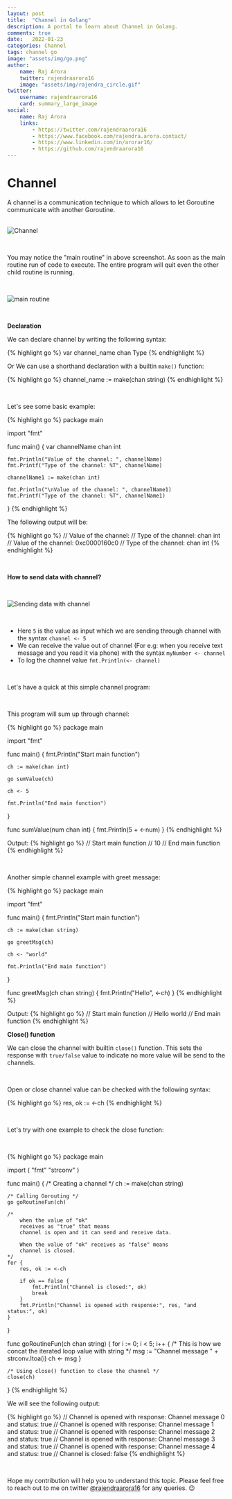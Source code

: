 ```yaml
---
layout: post
title:  "Channel in Golang"
description: A portal to learn about Channel in Golang.
comments: true
date:   2022-01-23
categories: Channel
tags: channel go
image: "assets/img/go.png"
author: 
    name: Raj Arora
    twitter: rajendraarora16
    image: "assets/img/rajendra_circle.gif"
twitter:
    username: rajendraarora16
    card: summary_large_image
social:
    name: Raj Arora
    links:
        - https://twitter.com/rajendraarora16
        - https://www.facebook.com/rajendra.arora.contact/
        - https://www.linkedin.com/in/arorar16/
        - https://github.com/rajendraarora16
---
```


# Channel

A channel is a communication technique to which allows to let Goroutine communicate with another Goroutine.
<br/><br/>

![Channel](/assets/img/channel.png)

<br/>

You may notice the "main routine" in above screenshot. As soon as the main routine run of code to execute. The entire program will quit even the other child routine is running.

<br/>

![main routine](/assets/img/channel2.png)

<br/>

**Declaration**

We can declare channel by writing the following syntax:

{% highlight go %}
var channel_name chan Type
{% endhighlight %}


Or We can use a shorthand declaration with a builtin `make()` function:

{% highlight go %}
channel_name := make(chan string)
{% endhighlight %}

<br/>

Let's see some basic example:

{% highlight go %}
package main

import "fmt"

func main() {
	var channelName chan int

	fmt.Println("Value of the channel: ", channelName)
	fmt.Printf("Type of the channel: %T", channelName)

	channelName1 := make(chan int)

	fmt.Println("\nValue of the channel: ", channelName1)
	fmt.Printf("Type of the channel: %T", channelName1)
}
{% endhighlight %}

The following output will be:

{% highlight go %}
// Value of the channel:  <nil>
// Type of the channel: chan int
// Value of the channel:  0xc0000160c0
// Type of the channel: chan int
{% endhighlight %}

<br/>

**How to send data with channel?**

<br/>

![Sending data with channel](/assets/img/channel3.png)

<br/>

- Here `5` is the value as input which we are sending through channel with the syntax `channel <- 5`
- We can receive the value out of channel (For e.g: when you receive text message and you read it via phone) with the syntax `myNumber <- channel`
- To log the channel value `fmt.Println(<- channel)`

<br/>

Let's have a quick at this simple channel program:

<br/>

This program will sum up through channel:

{% highlight go %}
package main

import "fmt"

func main() {
	fmt.Println("Start main function")

	ch := make(chan int)

	go sumValue(ch)

	ch <- 5

	fmt.Println("End main function")
}

func sumValue(num chan int) {
	fmt.Println(5 + <-num)
}
{% endhighlight %}

Output:
{% highlight go %}
// Start main function
// 10
// End main function
{% endhighlight %}

<br/>

Another simple channel example with greet message:

{% highlight go %}
package main

import "fmt"

func main() {
	fmt.Println("Start main function")

	ch := make(chan string)

	go greetMsg(ch)

	ch <- "world"

	fmt.Println("End main function")
}

func greetMsg(ch chan string) {
	fmt.Println("Hello", <-ch)
}
{% endhighlight %}

Output:
{% highlight go %}
// Start main function
// Hello world
// End main function
{% endhighlight %}

**Close() function**

We can close the channel with builtin `close()` function. This sets the response with `true/false` value to indicate no more value will be send to the channels.

<br/>

Open or close channel value can be checked with the following syntax:

{% highlight go %}
res, ok := <-ch
{% endhighlight %}

<br/>

Let's try with one example to check the close function:

<br/>

{% highlight go %}
package main

import (
	"fmt"
	"strconv"
)

func main() {
	/* Creating a channel */
	ch := make(chan string)

	/* Calling Gorouting */
	go goRoutineFun(ch)

	/*
		when the value of "ok"
		receives as "true" that means
		channel is open and it can send and receive data.

		When the value of "ok" receives as "false" means
		channel is closed.
	*/
	for {
		res, ok := <-ch

		if ok == false {
			fmt.Println("Channel is closed:", ok)
			break
		}
		fmt.Println("Channel is opened with response:", res, "and status:", ok)
	}
}

func goRoutineFun(ch chan string) {
	for i := 0; i < 5; i++ {
		/* This is how we concat the iterated loop value with string */
		msg := "Channel message " + strconv.Itoa(i)
		ch <- msg
	}

	/* Using close() function to close the channel */
	close(ch)
}
{% endhighlight %}

We will see the following output:

{% highlight go %}
// Channel is opened with response: Channel message 0 and status: true
// Channel is opened with response: Channel message 1 and status: true
// Channel is opened with response: Channel message 2 and status: true
// Channel is opened with response: Channel message 3 and status: true
// Channel is opened with response: Channel message 4 and status: true
// Channel is closed: false
{% endhighlight %}

<br/>

Hope my contribution will help you to understand this topic. Please feel free to reach out to me on twitter [@rajendraarora16](https://twitter.com/rajendraarora16) for any queries. 😉

